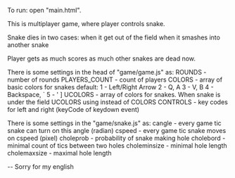 To run: open "main.html".

This is multiplayer game, where player controls snake.

Snake dies in two cases:
    when it get out of the field
    when it smashes into another snake

Player gets as much scores as much other snakes are dead now.

There is some settings in the head of "game/game.js" as:
    ROUNDS - number of rounds
    PLAYERS_COUNT - count of players
    COLORS - array of basic colors for snakes
        default:
            1 - Left/Right Arrow
            2 - Q, A
            3 - V, B
            4 - Backspace, `
            5 - ' ]
    UCOLORS - array of colors for snakes. When snake is under the field UCOLORS using instead of COLORS
    CONTROLS - key codes for left and right (keyCode of keydown event)

There is some settings in the "game/snake.js" as:
    cangle - every game tic snake can turn on this angle (radian)
    cspeed - every game tic snake moves on cspeed (pixel)
    choleprob - probability of snake making hole
    cholebord - minimal count of tics between two holes
    choleminsize - minimal hole length
    cholemaxsize - maximal hole length


--
Sorry for my english

